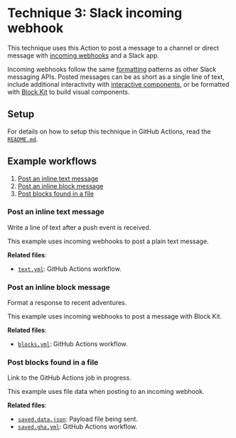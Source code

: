 # Technique 3: Slack incoming webhook

This technique uses this Action to post a message to a channel or direct message
with [incoming webhooks][incoming-webhook] and a Slack app.

Incoming webhooks follow the same [formatting][formatting] patterns as other
Slack messaging APIs. Posted messages can be as short as a single line of text,
include additional interactivity with [interactive components][interactivity],
or be formatted with [Block Kit][block-kit] to build visual components.

## Setup

For details on how to setup this technique in GitHub Actions, read the
[`README.md`][setup].

## Example workflows

1. [Post an inline text message](#post-an-inline-text-message)
2. [Post an inline block message](#post-an-inline-block-message)
3. [Post blocks found in a file](#post-blocks-found-in-a-file)

### Post an inline text message

Write a line of text after a push event is received.

This example uses incoming webhooks to post a plain text message.

**Related files**:

- [`text.yml`](./text.yml): GitHub Actions workflow.

### Post an inline block message

Format a response to recent adventures.

This example uses incoming webhooks to post a message with Block Kit.

**Related files**:

- [`blocks.yml`](./blocks.yml): GitHub Actions workflow.

### Post blocks found in a file

Link to the GitHub Actions job in progress.

This example uses file data when posting to an incoming webhook.

**Related files**:

- [`saved.data.json`](./saved.data.json): Payload file being sent.
- [`saved.gha.yml`](./saved.gha.yml): GitHub Actions workflow.

[block-kit]: https://api.slack.com/surfaces/messages#complex_layouts
[formatting]: https://api.slack.com/reference/surfaces/formatting
[incoming-webhook]: https://api.slack.com/messaging/webhooks
[interactivity]: https://api.slack.com/messaging/interactivity
[setup]: https://github.com/step-security/slack-github-action?tab=readme-ov-file#technique-3-slack-incoming-webhook
